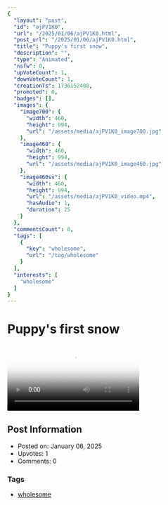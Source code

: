 ```yaml
---
{
  "layout": "post",
  "id": "ajPV1K0",
  "url": "/2025/01/06/ajPV1K0.html",
  "post_url": "/2025/01/06/ajPV1K0.html",
  "title": "Puppy's first snow",
  "description": "",
  "type": "Animated",
  "nsfw": 0,
  "upVoteCount": 1,
  "downVoteCount": 1,
  "creationTs": 1736152408,
  "promoted": 0,
  "badges": [],
  "images": {
    "image700": {
      "width": 460,
      "height": 994,
      "url": "/assets/media/ajPV1K0_image700.jpg"
    },
    "image460": {
      "width": 460,
      "height": 994,
      "url": "/assets/media/ajPV1K0_image460.jpg"
    },
    "image460sv": {
      "width": 460,
      "height": 994,
      "url": "/assets/media/ajPV1K0_video.mp4",
      "hasAudio": 1,
      "duration": 25
    }
  },
  "commentsCount": 0,
  "tags": [
    {
      "key": "wholesome",
      "url": "/tag/wholesome"
    }
  ],
  "interests": [
    "wholesome"
  ]
}
---
```


# Puppy's first snow

<video controls playsinline loop poster="/assets/media/ajPV1K0_image460.jpg">
  <source src="/assets/media/ajPV1K0_video.mp4" type="video/mp4">
  Your browser does not support the video tag.
</video>

## Post Information

- Posted on: January 06, 2025
- Upvotes: 1
- Comments: 0

### Tags

- [wholesome](/tag/wholesome)
